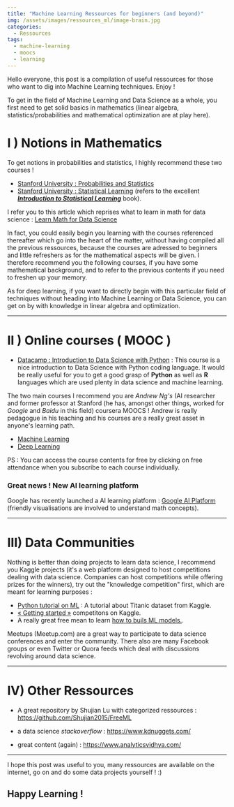 ```yaml
---
title: "Machine Learning Ressources for beginners (and beyond)"
img: /assets/images/ressources_ml/image-brain.jpg
categories:
  - Ressources
tags:
  - machine-learning
  - moocs
  - learning
---
```



Hello everyone, this post is a compilation of useful ressources for those who want to dig into Machine Learning techniques.
Enjoy !

To get in the field of Machine Learning and Data Science as a whole, you first need to get solid basics in mathematics (linear algebra, statistics/probabilities and mathematical optimization are at play here).

# I ) Notions in Mathematics

To get notions in probabilities and statistics, I highly recommend these two courses !

* [Stanford University : Probabilities and Statistics](https://lagunita.stanford.edu/courses/course-v1:OLI+ProbStat+Open_Jan2017/info)
* [Stanford University : Statistical Learning](https://lagunita.stanford.edu/courses/HumanitiesSciences/StatLearning/Winter2016/info) (refers to the excellent [***Introduction to Statistical Learning***](http://www-bcf.usc.edu/~gareth/ISL/) book).

I refer you to this article which reprises what to learn in math for data science : 
[Learn Math for Data Science](https://elitedatascience.com/learn-math-for-data-science)

In fact, you could easily begin you learning with the courses referenced thereafter which go into the heart of the matter, without having compiled all the previous ressources, because the courses are adressed to beginners and little refreshers as for the mathematical aspects will be given. I therefore recommend you the following courses, if you have some mathematical background, and to refer to the previous contents if you need to freshen up your memory.

As for deep learning, if you want to directly begin with this particular field of techniques without heading into Machine Learning or Data Science, you can get on by with knowledge in linear algebra and optimization.

---

# II ) Online courses ( MOOC )

* [Datacamp : Introduction to Data Science with Python](https://www.datacamp.com/courses/intro-to-python-for-data-science) : This course is a nice introduction to Data Science with Python coding language. It would be really useful for you to get a good grasp of **Python** as well as **R** languages which are used plenty in data science and machine learning.

 

The two main courses I recommend you are *Andrew Ng's* (AI researcher and former professor at Stanford (he has, amongst other things, worked for *Google* and *Baidu* in this field) coursera MOOCS ! Andrew is really pedagogue in his teaching and his courses are a really great asset in anyone's learning path.

* [Machine Learning](https://www.coursera.org/learn/machine-learning)
* [Deep Learning](https://www.coursera.org/specializations/deep-learning)


PS : You can access the course contents for free by clicking on free attendance when you subscribe to each course individually.

### Great news ! New AI learning platform

Google has recently launched a AI learning platform : [Google AI Platform](https://ai.google/education/#?modal_active=none) (friendly visualisations are involved to understand math concepts).


---
# III) Data Communities

Nothing is better than doing projects to learn data science, I recommend you Kaggle projects (it's a web platform designed to host competitions dealing with data science. Companies can host competitions while offering prizes for the winners), try out the "knowledge competition" first, which are meant for learning purposes : 

* [Python tutorial on ML](https://www.datacamp.com/community/open-courses/kaggle-python-tutorial-on-machine-learning) : A tutorial about Titanic dataset from Kaggle.
* [« Getting started »](https://www.kaggle.com/competitions?sortBy=grouped&group=general&page=1&pageSize=20&category=gettingStarted) competitons on Kaggle.
* A really great free mean to learn [how to buils ML models.](https://www.kaggle.com/learn/overview).


Meetups (Meetup.com) are a great way to participate to data science conferences and enter the community.
There also are many Facebook groups or even Twitter or Quora feeds which deal with discussions revolving around data science.


---

# IV) Other Ressources

* A great repository by Shujian Lu with categorized ressources : https://github.com/Shujian2015/FreeML

* a data science *stackoverflow* : https://www.kdnuggets.com/

* great content (again) : https://www.analyticsvidhya.com/

---


I hope this post was useful to you, many ressources are available on the internet, go on and do some data projects yourself ! :) 

## Happy Learning ! 
